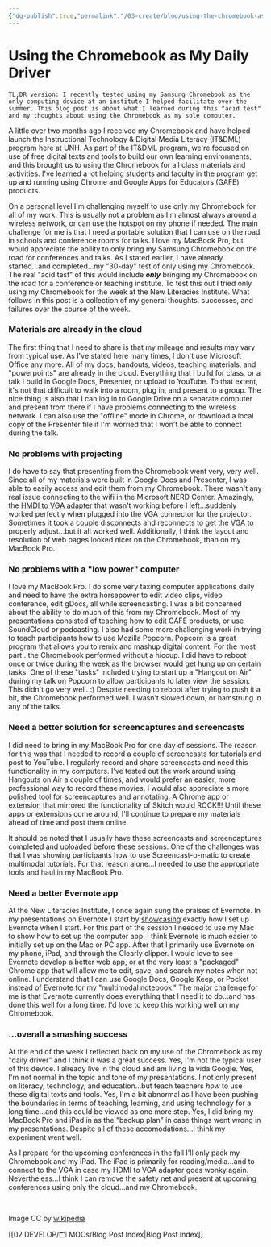 ```yaml
---
{"dg-publish":true,"permalink":"/03-create/blog/using-the-chromebook-as-my-daily-driver/","title":"Using the Chromebook as My \"Daily Driver\"","tags":["chrome","chromebooks","gafe","itdml"]}
---
```


# Using the Chromebook as My Daily Driver

```
TL;DR version: I recently tested using my Samsung Chromebook as the only computing device at an institute I helped facilitate over the summer. This blog post is about what I learned during this "acid test" and my thoughts about using the Chromebook as my sole computer.
```

A little over two months ago I received my Chromebook and have helped launch the Instructional Technology & Digital Media Literacy (IT&DML) program here at UNH. As part of the IT&DML program, we're focused on use of free digital texts and tools to build our own learning environments, and this brought us to using the Chromebook for all class materials and activities. I've learned a lot helping students and faculty in the program get up and running using Chrome and Google Apps for Educators (GAFE) products.

On a personal level I'm challenging myself to use only my Chromebook for all of my work. This is usually not a problem as I'm almost always around a wireless network, or can use the hotspot on my phone if needed. The main challenge for me is that I need a portable solution that I can use on the road in schools and conference rooms for talks. I love my MacBook Pro, but would appreciate the ability to only bring my Samsung Chromebook on the road for conferences and talks. As I stated earlier, I have already started...and completed...my "30-day" test of only using my Chromebook. The real "acid test" of this would include _**only**_ bringing my Chromebook on the road for a conference or teaching institute. To test this out I tried only using my Chromebook for the week at the New Literacies Institute. What follows in this post is a collection of my general thoughts, successes, and failures over the course of the week.

### Materials are already in the cloud

The first thing that I need to share is that my mileage and results may vary from typical use. As I've stated here many times, I don't use Microsoft Office any more. All of my docs, handouts, videos, teaching materials, and "powerpoints" are already in the cloud. Everything that I build for class, or a talk I build in Google Docs, Presenter, or upload to YouTube. To that extent, it's not that difficult to walk into a room, plug in, and present to a group. The nice thing is also that I can log in to Google Drive on a separate computer and present from there if I have problems connecting to the wireless network. I can also use the "offline" mode in Chrome, or download a local copy of the Presenter file if I'm worried that I won't be able to connect during the talk.

### No problems with projecting

I do have to say that presenting from the Chromebook went very, very well. Since all of my materials were built in Google Docs and Presenter, I was able to easily access and edit them from my Chromebook. There wasn't any real issue connecting to the wifi in the Microsoft NERD Center. Amazingly, the [HMDI to VGA adapter](http://www.amazon.com/gp/product/B00879DM56/ref=oh_details_o06_s00_i00?ie=UTF8&psc=1) that wasn't working before I left...suddenly worked perfectly when plugged into the VGA connector for the projector. Sometimes it took a couple disconnects and reconnects to get the VGA to properly adjust...but it all worked well. Additionally, I think the layout and resolution of web pages looked nicer on the Chromebook, than on my MacBook Pro.

### No problems with a "low power" computer

I love my MacBook Pro. I do some very taxing computer applications daily and need to have the extra horsepower to edit video clips, video conference, edit gDocs, all while screencasting. I was a bit concerned about the ability to do much of this from my Chromebook. Most of my presentations consisted of teaching how to edit GAFE products, or use SoundCloud or podcasting. I also had some more challenging work in trying to teach participants how to use Mozilla Popcorn. Popcorn is a great program that allows you to remix and mashup digital content. For the most part...the Chromebook performed without a hiccup. I did have to reboot once or twice during the week as the browser would get hung up on certain tasks. One of these "tasks" included trying to start up a "Hangout on Air" during my talk on Popcorn to allow participants to later view the session. This didn't go very well. :) Despite needing to reboot after trying to push it a bit, the Chromebook performed well. I wasn't slowed down, or hamstrung in any of the talks.

### Need a better solution for screencaptures and screencasts

I did need to bring in my MacBook Pro for one day of sessions. The reason for this was that I needed to record a couple of screencasts for tutorials and post to YouTube. I regularly record and share screencasts and need this functionality in my computers. I've tested out the work around using Hangouts on Air a couple of times, and would prefer an easier, more professional way to record these movies. I would also appreciate a more polished tool for screencaptures and annotating. A Chrome app or extension that mirrored the functionality of Skitch would ROCK!!! Until these apps or extensions come around, I'll continue to prepare my materials ahead of time and post them online.

It should be noted that I usually have these screencasts and screencaptures completed and uploaded before these sessions. One of the challenges was that I was showing participants how to use Screencast-o-matic to create multimodal tutorials. For that reason alone...I needed to use the appropriate tools and haul in my MacBook Pro.

### Need a better Evernote app

At the New Literacies Institute, I once again sung the praises of Evernote. In my presentations on Evernote I start by [showcasing](http://wiobyrne.com/how-i-use-evernote-as-my-online-multimodal-notebook/) exactly how I set up Evernote when I start. For this part of the session I needed to use my Mac to show how to set up the computer app. I think Evernote is much easier to initially set up on the Mac or PC app. After that I primarily use Evernote on my phone, iPad, and through the Clearly clipper. I would love to see Evernote develop a better web app, or at the very least a "packaged" Chrome app that will allow me to edit, save, and search my notes when not online. I understand that I can use Google Docs, Google Keep, or Pocket instead of Evernote for my "multimodal notebook." The major challenge for me is that Evernote currently does everything that I need it to do...and has done this well for a long time. I'd love to keep this working well on my Chromebook.

### ...overall a smashing success

At the end of the week I reflected back on my use of the Chromebook as my "daily driver" and I think it was a great success. Yes, I'm not the typical user of this device. I already live in the cloud and am living la vida Google. Yes, I'm not normal in the topic and tone of my presentations. I not only present on literacy, technology, and education...but teach teachers _how_ to use these digital texts and tools. Yes, I'm a bit abnormal as I have been pushing the boundaries in terms of teaching, learning, and using technology for a long time...and this could be viewed as one more step. Yes, I did bring my MacBook Pro and iPad in as the "backup plan" in case things went wrong in my presentations. Despite all of these accomodations...I think my experiment went well.

As I prepare for the upcoming conferences in the fall I'll only pack my Chromebook and my iPad. The iPad is primarily for reading/media...and to connect to the VGA in case my HDMI to VGA adapter goes wonky again. Nevertheless...I think I can remove the safety net and present at upcoming conferences using only the cloud...and my Chromebook.

 

Image CC by [wikipedia](https://en.m.wikipedia.org/wiki/File:Chromebook.jpg)

[[02 DEVELOP/🗂️ MOCs/Blog Post Index\|Blog Post Index]]